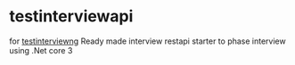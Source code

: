 # testinterviewapi
for [testinterviewng](https://github.com/sajibgoswami11/testinterviewng/tree/main) Ready made interview restapi starter to phase interview using .Net core 3
